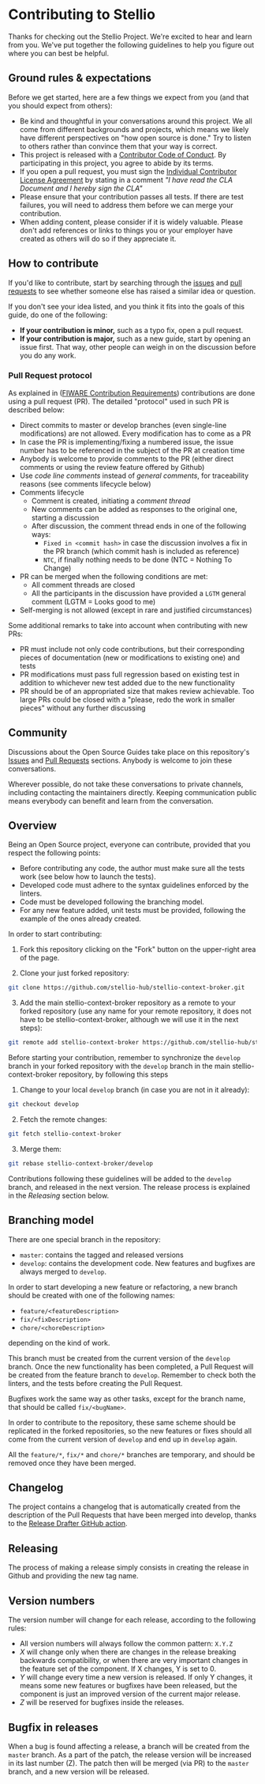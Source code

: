 # Contributing to Stellio

Thanks for checking out the Stellio Project. We're excited to hear and learn from you. We've put together the following
guidelines to help you figure out where you can best be helpful.

## Ground rules & expectations

Before we get started, here are a few things we expect from you (and that you should expect from others):

-   Be kind and thoughtful in your conversations around this project. We all come from different backgrounds and
    projects, which means we likely have different perspectives on "how open source is done." Try to listen to others
    rather than convince them that your way is correct.
-   This project is released with a [Contributor Code of Conduct](./CODE_OF_CONDUCT.md). By participating in this
    project, you agree to abide by its terms.
-   If you open a pull request, you must sign the
    [Individual Contributor License Agreement](https://fiware.github.io/contribution-requirements/individual-cla.pdf) by
    stating in a comment _"I have read the CLA Document and I hereby sign the CLA"_
-   Please ensure that your contribution passes all tests. If there are test failures, you will need to address them
    before we can merge your contribution.
-   When adding content, please consider if it is widely valuable. Please don't add references or links to things you or
    your employer have created as others will do so if they appreciate it.

## How to contribute

If you'd like to contribute, start by searching through the [issues](https://github.com/stellio-hub/stellio-context-broker/issues) and
[pull requests](https://github.com/stellio-hub/stellio-context-broker/pulls) to see whether someone else has raised a similar idea or
question.

If you don't see your idea listed, and you think it fits into the goals of this guide, do one of the following:

-   **If your contribution is minor,** such as a typo fix, open a pull request.
-   **If your contribution is major,** such as a new guide, start by opening an issue first. That way, other people can
    weigh in on the discussion before you do any work.

### Pull Request protocol

As explained in ([FIWARE Contribution Requirements](https://fiware-requirements.readthedocs.io/en/latest))
contributions are done using a pull request (PR). The detailed "protocol" used in such PR is described below:

* Direct commits to master or develop branches (even single-line modifications) are not allowed. Every modification has to come as a PR
* In case the PR is implementing/fixing a numbered issue, the issue number has to be referenced in the subject of the PR at creation time
* Anybody is welcome to provide comments to the PR (either direct comments or using the review feature offered by Github)
* Use *code line comments* instead of *general comments*, for traceability reasons (see comments lifecycle below)
* Comments lifecycle
    * Comment is created, initiating a *comment thread*
    * New comments can be added as responses to the original one, starting a discussion
    * After discussion, the comment thread ends in one of the following ways:
        * `Fixed in <commit hash>` in case the discussion involves a fix in the PR branch (which commit hash is
          included as reference)
        * `NTC`, if finally nothing needs to be done (NTC = Nothing To Change)
* PR can be merged when the following conditions are met:
    * All comment threads are closed
    * All the participants in the discussion have provided a `LGTM` general comment (LGTM = Looks good to me)
* Self-merging is not allowed (except in rare and justified circumstances)

Some additional remarks to take into account when contributing with new PRs:

* PR must include not only code contributions, but their corresponding pieces of documentation (new or modifications to existing one) and tests
* PR modifications must pass full regression based on existing test in addition to whichever new test added due to the new functionality
* PR should be of an appropriated size that makes review achievable. Too large PRs could be closed with a "please, redo the work in smaller pieces" without any further discussing

## Community

Discussions about the Open Source Guides take place on this repository's
[Issues](https://github.com/stellio-hub/stellio-context-broker/issues) and [Pull Requests](https://github.com/stellio-hub/stellio-context-broker/pulls)
sections. Anybody is welcome to join these conversations.

Wherever possible, do not take these conversations to private channels, including contacting the maintainers directly.
Keeping communication public means everybody can benefit and learn from the conversation.

## Overview

Being an Open Source project, everyone can contribute, provided that you respect the following points:

-   Before contributing any code, the author must make sure all the tests work (see below how to launch the tests).
-   Developed code must adhere to the syntax guidelines enforced by the linters.
-   Code must be developed following the branching model.
-   For any new feature added, unit tests must be provided, following the example of the ones already created.

In order to start contributing:

1. Fork this repository clicking on the "Fork" button on the upper-right area of the page.

2. Clone your just forked repository:

```bash
git clone https://github.com/stellio-hub/stellio-context-broker.git
```

3. Add the main stellio-context-broker repository as a remote to your forked repository (use any name for your remote
   repository, it does not have to be stellio-context-broker, although we will use it in the next steps):

```bash
git remote add stellio-context-broker https://github.com/stellio-hub/stellio-context-broker.git
```

Before starting your contribution, remember to synchronize the `develop` branch in your forked repository with the
`develop` branch in the main stellio-context-broker repository, by following this steps

1. Change to your local `develop` branch (in case you are not in it already):

```bash
git checkout develop
```

2. Fetch the remote changes:

```bash
git fetch stellio-context-broker
```

3. Merge them:

```bash
git rebase stellio-context-broker/develop
```

Contributions following these guidelines will be added to the `develop` branch, and released in the next version. The
release process is explained in the _Releasing_ section below.

## Branching model

There are one special branch in the repository:

-   `master`: contains the tagged and released versions
-   `develop`: contains the development code. New features and bugfixes are always merged to `develop`.

In order to start developing a new feature or refactoring, a new branch should be created with one of the following
names:

-   `feature/<featureDescription>`
-   `fix/<fixDescription>`
-   `chore/<choreDescription>`

depending on the kind of work.

This branch must be created from the current version of the `develop` branch. Once the new functionality has been
completed, a Pull Request will be created from the feature branch to `develop`. Remember to check both the linters, and
the tests before creating the Pull Request.

Bugfixes work the same way as other tasks, except for the branch name, that should be called `fix/<bugName>`.

In order to contribute to the repository, these same scheme should be replicated in the forked repositories, so the new
features or fixes should all come from the current version of `develop` and end up in `develop` again.

All the `feature/*`, `fix/*` and `chore/*` branches are temporary, and should be removed once they have been merged.

## Changelog

The project contains a changelog that is automatically created from the description of the Pull Requests that have been
merged into develop, thanks to the [Release Drafter GitHub action](https://github.com/marketplace/actions/release-drafter).

## Releasing

The process of making a release simply consists in creating the release in Github and providing the new tag name.

## Version numbers

The version number will change for each release, according to the following rules:

-   All version numbers will always follow the common pattern: `X.Y.Z`
-   _X_ will change only when there are changes in the release breaking backwards compatibility, or when there are very
    important changes in the feature set of the component. If X changes, Y is set to 0.
-   _Y_ will change every time a new version is released. If only Y changes, it means some new features or bugfixes have
    been released, but the component is just an improved version of the current major release.
-   _Z_ will be reserved for bugfixes inside the releases.

## Bugfix in releases

When a bug is found affecting a release, a branch will be created from the `master` branch. As a part of
the patch, the release version will be increased in its last number (Z). The patch then will be merged (via PR) to the
`master` branch, and a new version will be released.

